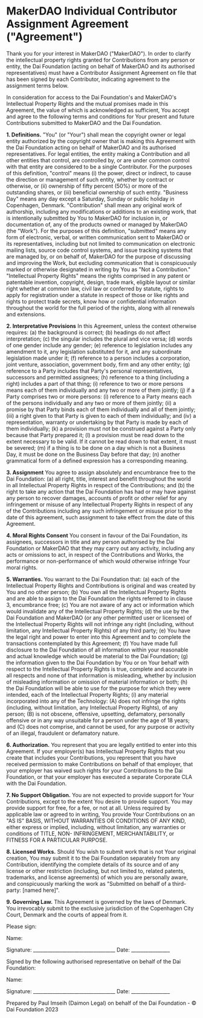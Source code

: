 # MakerDAO Individual Contributor Assignment Agreement ("Agreement") 

Thank you for your interest in MakerDAO ("MakerDAO"). In order to clarify the intellectual property rights granted for Contributions from any person or entity, the Dai Foundation (acting on behalf of MakerDAO and its authorised representatives) must have a Contributor Assignment Agreement on file that has been signed by each Contributor, indicating agreement to the assignment terms below. 

In consideration for access to the Dai Foundation's and MakerDAO's Intellectual Property Rights and the mutual promises made in this Agreement, the value of which is acknowledged as sufficient, You accept and agree to the following terms and conditions for Your present and future Contributions submitted to MakerDAO and the Dai Foundation. 


**1. Definitions.** "You" (or "Your") shall mean the copyright owner or legal entity authorized by the copyright owner that is making this Agreement with the Dai Foundation acting on behalf of MakerDAO and its authorised representatives. For legal entities, the entity making a Contribution and all other entities that control, are controlled by, or are under common control with that entity are considered to be a single Contributor. For the purposes of this definition, "control" means (i) the power, direct or indirect, to cause the direction or management of such entity, whether by contract or otherwise, or (ii) ownership of fifty percent (50%) or more of the outstanding shares, or (iii) beneficial ownership of such entity. "Business Day" means any day except a Saturday, Sunday or public holiday in Copenhagen, Denmark. "Contribution" shall mean any original work of authorship, including any modifications or additions to an existing work, that is intentionally submitted by You to MakerDAO for inclusion in, or documentation of, any of the products owned or managed by MakerDAO (the "Work"). For the purposes of this definition, "submitted" means any form of electronic, verbal, or written communication sent to MakerDAO or its representatives, including but not limited to communication on electronic mailing lists, source code control systems, and issue tracking systems that are managed by, or on behalf of, MakerDAO for the purpose of discussing and improving the Work, but excluding communication that is conspicuously marked or otherwise designated in writing by You as "Not a Contribution." "Intellectual Property Rights" means the rights comprised in any patent or patentable invention, copyright, design, trade mark, eligible layout or similar right whether at common law, civil law or conferred by statute, rights to apply for registration under a statute in respect of those or like rights and rights to protect trade secrets, know how or confidential information throughout the world for the full period of the rights, along with all renewals and extensions. 


**2. Interpretative Provisions** In this Agreement, unless the context otherwise requires:
(a) the background is correct;
(b) headings do not affect interpretation;
(c) the singular includes the plural and vice versa;
(d) words of one gender include any gender;
(e) reference to legislation includes any amendment to it, any legislation substituted for it, and any subordinate legislation made under it;
(f) reference to a person includes a corporation, joint venture, association, government body, firm and any other entity;
(g) reference to a Party includes that Party's personal representatives, successors and permitted assignees;
(h) reference to a thing (including a right) includes a part of that thing;
(i) reference to two or more persons means each of them individually and any two or more of them jointly;
(j) if a Party comprises two or more persons:
    (i) reference to a Party means each of the persons individually and any two or more of them jointly;
    (ii) a promise by that Party binds each of them individually and all of them jointly;
    (iii) a right given to that Party is given to each of them individually; and
    (iv) a representation, warranty or undertaking by that Party is made by each of them individually;
(k) a provision must not be construed against a Party only because that Party prepared it;
(l) a provision must be read down to the extent necessary to be valid. If it cannot be read down to that extent, it must be severed;
(m) if a thing is to be done on a day which is not a Business Day, it must be done on the Business Day before that day;
(n) another grammatical form of a defined expression has a corresponding meaning.


**3. Assignment** You agree to assign absolutely and encumbrance free to the Dai Foundation:
(a) all right, title, interest and benefit throughout the world in all Intellectual Property Rights in respect of the Contributions; and
(b) the right to take any action that the Dai Foundation has had or may have against any person to recover damages, accounts of profit or other relief for any infringement or misuse of any Intellectual Property Rights in respect of any of the Contributions including any such infringement or misuse prior to the date of this agreement, such assignment to take effect from the date of this Agreement.

**4. Moral Rights Consent**
You consent in favour of the Dai Foundation, its assignees, successors in title and any person authorised by the Dai Foundation or MakerDAO that they may carry out any activity, including any acts or omissions to act, in respect of the Contributions and Works, the performance or non-performance of which would otherwise infringe Your moral rights.


**5. Warranties.** You warrant to the Dai Foundation that:
(a) each of the Intellectual Property Rights and Contributions is original and was created by You and no other person;
(b) You own all the Intellectual Property Rights and are able to assign to the Dai Foundation the rights referred to in clause 3, encumbrance free;
(c) You are not aware of any act or information which would invalidate any of the Intellectual Property Rights;
(d) the use by the Dai Foundation and MakerDAO (or any other permitted user or licensee) of the Intellectual Property Rights will not infringe any right (including, without limitation, any Intellectual Property Rights) of any third party;
(e) You have the legal right and power to enter into this Agreement and to complete the transactions contemplated by this Agreement;
(f) You have made full disclosure to the Dai Foundation of all information within your reasonable and actual knowledge which would be material to the Dai Foundation;
(g) the information given to the Dai Foundation by You or on Your behalf with respect to the Intellectual Property Rights is true, complete and accurate in all respects and none of that information is misleading, whether by inclusion of misleading information or omission of material information or both;
(h) the Dai Foundation will be able to use for the purpose for which they were intended, each of the Intellectual Property Rights;
(i) any material incorporated into any of the Technology:
    (A) does not infringe the rights (including, without limitation, any Intellectual Property Rights), of any person;
    (B) is not obscene, offensive, upsetting, defamatory, personally offensive or in any way unsuitable for a person under the age of 18 years; and
    (C) does not comprise, and cannot be used, for any purpose or activity of an illegal, fraudulent or defamatory nature.


**6. Authorization.** You represent that you are legally entitled to enter into this Agreement. If your employer(s) has Intellectual Property Rights that you create that includes your Contributions, you represent that you have received permission to make Contributions on behalf of that employer, that your employer has waived such rights for your Contributions to the Dai Foundation, or that your employer has executed a separate Corporate CLA with the Dai Foundation. 


**7. No Support Obligation.** You are not expected to provide support for Your Contributions, except to the extent You desire to provide support. You may provide support for free, for a fee, or not at all. Unless required by applicable law or agreed to in writing, You provide Your Contributions on an "AS IS" BASIS, WITHOUT WARRANTIES OR CONDITIONS OF ANY KIND, either express or implied, including, without limitation, any warranties or conditions of TITLE, NON- INFRINGEMENT, MERCHANTABILITY, or FITNESS FOR A PARTICULAR PURPOSE. 


**8. Licensed Works.** Should You wish to submit work that is not Your original creation, You may submit it to the Dai Foundation separately from any Contribution, identifying the complete details of its source and of any license or other restriction (including, but not limited to, related patents, trademarks, and license agreements) of which you are personally aware, and conspicuously marking the work as "Submitted on behalf of a third-party: [named here]". 


**9. Governing Law.** This Agreement is governed by the laws of Denmark. You irrevocably submit to the exclusive jurisdiction of the Copenhagen City Court, Denmark and the courts of appeal from it.
 


Please sign: 

Name:

Signature: __________________________________ Date: ________________


Signed by the following authorised representative on behalf of the Dai Foundation:

Name:

Signature: __________________________________ Date: ________________




Prepared by Paul Imseih (Daimon Legal) on behalf of the Dai Foundation - © Dai Foundation 2023